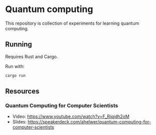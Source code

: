 # Quantum computing

This repository is collection of experiments for learning quantum computing.


## Running

Requires Rust and Cargo.

Run with:
```sh
cargo run
```

## Resources

### Quantum Computing for Computer Scientists
- Video: https://www.youtube.com/watch?v=F_Riqjdh2oM
- Slides: https://speakerdeck.com/ahelwer/quantum-computing-for-computer-scientists